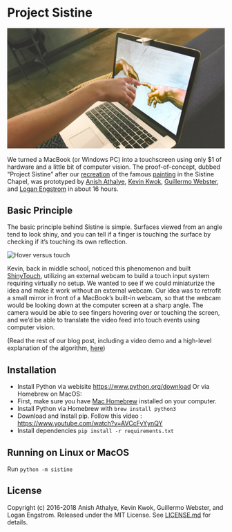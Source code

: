 # Project Sistine

![Sistine * 3/2](files/splash.png)

We turned a MacBook (or Windows PC) into a touchscreen using only $1 of hardware and a little bit of computer vision. 
The proof-of-concept, dubbed “Project Sistine” after our [recreation](https://www.anishathalye.com/media/2018/04/03/thumbnail.jpg) 
of the famous [painting](https://en.wikipedia.org/wiki/The_Creation_of_Adam) in the Sistine Chapel, 
was prototyped by [Anish Athalye](https://www.anishathalye.com/), [Kevin Kwok](https://twitter.com/antimatter15), 
[Guillermo Webster](https://twitter.com/biject), and [Logan Engstrom](https://github.com/lengstrom) in about 16 hours.

## Basic Principle

The basic principle behind Sistine is simple. Surfaces viewed from an angle tend to look shiny, 
and you can tell if a finger is touching the surface by checking if it’s touching its own reflection.

![Hover versus touch](https://www.anishathalye.com/media/2018/04/03/explanation.png)

Kevin, back in middle school, noticed this phenomenon and built [ShinyTouch](https://antimatter15.com/project/shinytouch/), 
utilizing an external webcam to build a touch input system requiring virtually no setup. 
We wanted to see if we could miniaturize the idea and make it work without an external webcam. 
Our idea was to retrofit a small mirror in front of a MacBook’s built-in webcam, 
so that the webcam would be looking down at the computer screen at a sharp angle. 
The camera would be able to see fingers hovering over or touching the screen, 
and we’d be able to translate the video feed into touch events using computer vision.

(Read the rest of our blog post, including a video demo and a high-level explanation of the algorithm, 
[here](https://www.anishathalye.com/2018/04/03/macbook-touchscreen/))

## Installation

* Install Python via webisite https://www.python.org/download
Or via Homebrew on MacOS:
* First, make sure you have [Mac Homebrew](https://brew.sh/) installed on your computer. 
* Install Python via Homebrew with `brew install python3`
* Download and Install pip. Follow this video : https://www.youtube.com/watch?v=AVCcFyYynQY
* Install dependencies `pip install -r requirements.txt`

## Running on Linux or MacOS

Run `python -m sistine`


## License

Copyright (c) 2016-2018 Anish Athalye, Kevin Kwok, Guillermo Webster, and Logan
Engstrom. Released under the MIT License. See [LICENSE.md][license] for
details.

[license]: LICENSE.md
